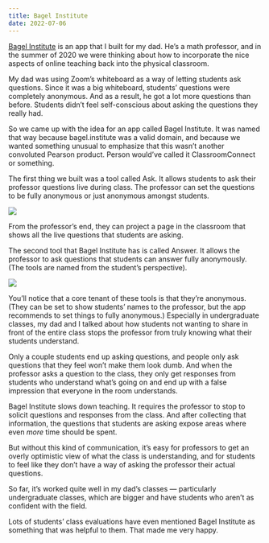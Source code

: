```yaml
---
title: Bagel Institute
date: 2022-07-06
---
```


[Bagel Institute](https://bagel.institute) is an app that I built for my dad. He’s a math professor, and in the summer of 2020 we were thinking about how to incorporate the nice aspects of online teaching back into the physical classroom.

My dad was using Zoom’s whiteboard as a way of letting students ask questions. Since it was a big whiteboard, students’ questions were completely anonymous. And as a result, he got a lot more questions than before. Students didn’t feel self-conscious about asking the questions they really had.

So we came up with the idea for an app called Bagel Institute. It was named that way because bagel.institute was a valid domain, and because we wanted something unusual to emphasize that this wasn’t another convoluted Pearson product. Person would’ve called it ClassroomConnect or something.

The first thing we built was a tool called Ask. It allows students to ask their professor questions live during class. The professor can set the questions to be fully anonymous or just anonymous amongst students.

![](/posts/bagel-institute/177185093-05d909ed-aace-4623-bb64-d696b516b241.png)

From the professor’s end, they can project a page in the classroom that shows all the live questions that students are asking.

The second tool that Bagel Institute has is called Answer. It allows the professor to ask questions that students can answer fully anonymously. (The tools are named from the student’s perspective).

![](/posts/bagel-institute/177185256-fca3079c-204e-4f19-97c9-a63a482f0f00.png)

You’ll notice that a core tenant of these tools is that they’re anonymous. (They can be set to show students’ names to the professor, but the app recommends to set things to fully anonymous.) Especially in undergraduate classes, my dad and I talked about how students not wanting to share in front of the entire class stops the professor from truly knowing what their students understand.

Only a couple students end up asking questions, and people only ask questions that they feel won’t make them look dumb. And when the professor asks a question to the class, they only get responses from students who understand what’s going on and end up with a false impression that everyone in the room understands.

Bagel Institute slows down teaching. It requires the professor to stop to solicit questions and responses from the class. And after collecting that information, the questions that students are asking expose areas where even _more_ time should be spent.

But without this kind of communication, it’s easy for professors to get an overly optimistic view of what the class is understanding, and for students to feel like they don’t have a way of asking the professor their actual questions.

So far, it’s worked quite well in my dad’s classes — particularly undergraduate classes, which are bigger and have students who aren’t as confident with the field.

Lots of students’ class evaluations have even mentioned Bagel Institute as something that was helpful to them. That made me very happy.

